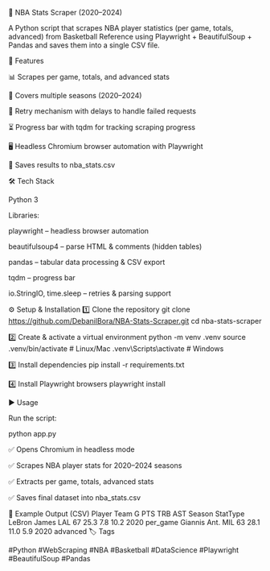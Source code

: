 🏀 NBA Stats Scraper (2020–2024)

A Python script that scrapes NBA player statistics (per game, totals, advanced) from Basketball Reference
 using Playwright + BeautifulSoup + Pandas and saves them into a single CSV file.

🚀 Features

📊 Scrapes per game, totals, and advanced stats

📅 Covers multiple seasons (2020–2024)

🔄 Retry mechanism with delays to handle failed requests

⏳ Progress bar with tqdm for tracking scraping progress

🖥 Headless Chromium browser automation with Playwright

💾 Saves results to nba_stats.csv

🛠 Tech Stack

Python 3

Libraries:

playwright – headless browser automation

beautifulsoup4 – parse HTML & comments (hidden tables)

pandas – tabular data processing & CSV export

tqdm – progress bar

io.StringIO, time.sleep – retries & parsing support

⚙️ Setup & Installation
1️⃣ Clone the repository
git clone https://github.com/DebanilBora/NBA-Stats-Scraper.git
cd nba-stats-scraper

2️⃣ Create & activate a virtual environment
python -m venv .venv
source .venv/bin/activate   # Linux/Mac
.venv\Scripts\activate      # Windows

3️⃣ Install dependencies
pip install -r requirements.txt

4️⃣ Install Playwright browsers
playwright install

▶️ Usage

Run the script:

python app.py


✅ Opens Chromium in headless mode

✅ Scrapes NBA player stats for 2020–2024 seasons

✅ Extracts per game, totals, advanced stats

✅ Saves final dataset into nba_stats.csv

📂 Example Output (CSV)
Player	Team	G	PTS	TRB	AST	Season	StatType
LeBron James	LAL	67	25.3	7.8	10.2	2020	per_game
Giannis Ant.	MIL	63	28.1	11.0	5.9	2020	advanced
🏷 Tags

#Python #WebScraping #NBA #Basketball #DataScience #Playwright #BeautifulSoup #Pandas
